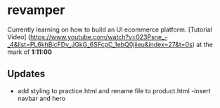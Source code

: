 # revamper
Currently learning on how to build an UI ecommerce platform.
[Tutorial Video] (https://www.youtube.com/watch?v=023Psne_-_4&list=PL6khBicFDv_JGkG_6SFcpC_1ebQ0jiieu&index=27&t=0s) at the mark of __1:11:00__


## Updates
- add styling to practice.html and rename file to product.html
-insert navbar and hero